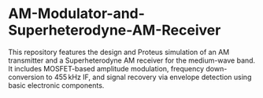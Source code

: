 # AM-Modulator-and-Superheterodyne-AM-Receiver
This repository features the design and Proteus simulation of an AM transmitter and a Superheterodyne AM receiver for the medium-wave band. It includes MOSFET-based amplitude modulation, frequency down-conversion to 455 kHz IF, and signal recovery via envelope detection using basic electronic components.

